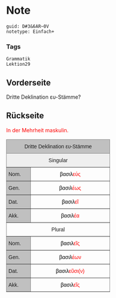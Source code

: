 # Note
```
guid: D#3&6AR~0V
notetype: Einfach+
```

### Tags
```
Grammatik
Lektion29
```

## Vorderseite
Dritte Deklination ευ-Stämme?

## Rückseite
<div><font color="#ff0000">In der Mehrheit maskulin.</font></div><style type="text/css">
.tg  {border-collapse:collapse;border-spacing:0;}
.tg td{border-color:black;border-style:solid;border-width:1px;font-family:Arial, sans-serif;font-size:14px;
  overflow:hidden;padding:10px 5px;word-break:normal;}
.tg th{border-color:black;border-style:solid;border-width:1px;font-family:Arial, sans-serif;font-size:14px;
  font-weight:normal;overflow:hidden;padding:10px 5px;word-break:normal;}
.tg .tg-yj5y{background-color:#efefef;border-color:inherit;text-align:center;vertical-align:top}
.tg .tg-34fe{background-color:#c0c0c0;border-color:inherit;text-align:center;vertical-align:top}
.tg .tg-c3ow{border-color:inherit;text-align:center;vertical-align:top}
.tg .tg-jbs2{border-color:inherit;color:#000000;text-align:center;vertical-align:bottom}
.tg .tg-llyw{background-color:#c0c0c0;border-color:inherit;text-align:left;vertical-align:top}
</style>

<table class="tg" style="undefined;table-layout: fixed; width: 279px">
<colgroup>
<col style="width: 65px">
<col style="width: 214px">
</colgroup>
<thead>
<tr>
<th class="tg-34fe" colspan="2">Dritte Deklination ευ-Stämme</th>
</tr>
</thead>
<tbody>
<tr>
<td class="tg-yj5y" colspan="2">Singular</td>
</tr>
<tr>
<td class="tg-llyw">Nom.</td>
<td class="tg-jbs2">βασιλ<span style="color:#FE0000">εύς</span></td>
</tr>
<tr>
<td class="tg-llyw">Gen.</td>
<td class="tg-jbs2">βασιλ<span style="color:#FE0000">έως</span></td>
</tr>
<tr>
<td class="tg-llyw">Dat.</td>
<td class="tg-jbs2">βασιλ<span style="color:#FE0000">εῖ</span></td>
</tr>
<tr>
<td class="tg-llyw">Akk.</td>
<td class="tg-jbs2">βασιλ<span style="color:#FE0000">έα</span></td>
</tr>
<tr>
<td class="tg-c3ow" colspan="2">Plural</td>
</tr>
<tr>
<td class="tg-llyw">Nom.</td>
<td class="tg-jbs2">βασιλ<span style="color:#FE0000">εῖς</span></td>
</tr>
<tr>
<td class="tg-llyw">Gen.</td>
<td class="tg-jbs2">βασιλ<span style="color:#FE0000">έων</span></td>
</tr>
<tr>
<td class="tg-llyw">Dat.</td>
<td class="tg-jbs2">βασιλ<span style="color:#FE0000">εῦσι(ν)</span></td>
</tr>
<tr>
<td class="tg-llyw">Akk.</td>
<td class="tg-jbs2">βασιλ<span style="color:#FE0000">εῖς</span></td>
</tr>
</tbody>
</table>

